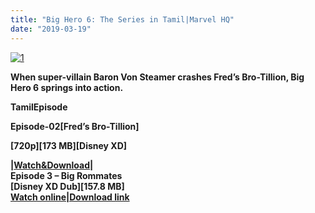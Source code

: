 ```yaml
---
title: "Big Hero 6: The Series in Tamil|Marvel HQ"
date: "2019-03-19"
---
```


[![1](https://4.bp.blogspot.com/-7XkzPMdbcDU/WxYJSiSJxcI/AAAAAAAABBk/7mgjmqdBWE0Zu-cHiv5Qd1CfwoGgVzBrgCLcBGAs/s320/1.jpg "1")](https://4.bp.blogspot.com/-7XkzPMdbcDU/WxYJSiSJxcI/AAAAAAAABBk/7mgjmqdBWE0Zu-cHiv5Qd1CfwoGgVzBrgCLcBGAs/s1600/1.jpg)

  

**When super-villain Baron Von Steamer crashes Fred’s Bro-Tillion, Big Hero 6 springs into action.**

**TamilEpisode**

**Episode-02\[Fred’s Bro-Tillion\]**

**\[720p\]\[173 MB\]\[Disney XD\]**

**|[Watch&Download](http://tctvvideo.blogspot.com/p/big-hero-6-episode-2.html)|**  
**Episode 3 – Big Rommates  
\[Disney XD Dub\]\[157.8 MB\]  
[Watch online|Download link](https://zipansion.com/1ujsN)**
